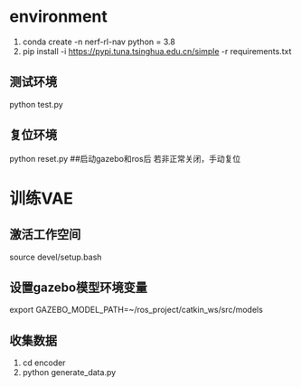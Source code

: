 # environment
1. conda create -n nerf-rl-nav python = 3.8
2. pip install -i https://pypi.tuna.tsinghua.edu.cn/simple -r requirements.txt

## 测试环境
python test.py

## 复位环境
python reset.py     ##启动gazebo和ros后 若非正常关闭，手动复位

# 训练VAE

## 激活工作空间
source devel/setup.bash

## 设置gazebo模型环境变量

export GAZEBO_MODEL_PATH=~/ros_project/catkin_ws/src/models

## 收集数据
1. cd encoder
2. python generate_data.py